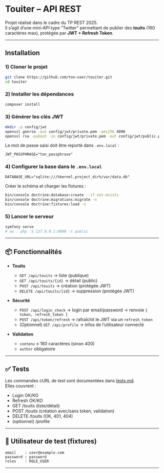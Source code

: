 # Touiter – API REST

Projet réalisé dans le cadre du TP REST 2025.  
Il s’agit d’une mini-API type “Twitter” permettant de publier des **touits** (160 caractères max), protégée par **JWT + Refresh Token**.

---

## Installation

### 1) Cloner le projet
```bash
git clone https://github.com/ton-user/touiter.git
cd touiter
```

### 2) Installer les dépendances
```bash
composer install
```

### 3) Générer les clés JWT
```bash
mkdir -p config/jwt
openssl genrsa -out config/jwt/private.pem -aes256 4096
openssl rsa -pubout -in config/jwt/private.pem -out config/jwt/public.pem
```

Le mot de passe saisi doit être reporté dans `.env.local` :

```env
JWT_PASSPHRASE="ton_passphrase"
```

### 4) Configurer la base dans le `.env.local`


```env
DATABASE_URL="sqlite:///%kernel.project_dir%/var/data.db"
```

Créer le schéma et charger les fixtures :

```bash
bin/console doctrine:database:create --if-not-exists
bin/console doctrine:migrations:migrate -n
bin/console doctrine:fixtures:load -n
```

### 5) Lancer le serveur
```bash
symfony serve
# ou : php -S 127.0.0.1:8000 -t public
```

---

## 📦 Fonctionnalités

- **Touits**
    - `GET /api/touits` → liste (publique)
    - `GET /api/touits/{id}` → détail (public)
    - `POST /api/touits` → création (protégée JWT)
    - `DELETE /api/touits/{id}` → suppression (protégée JWT)

- **Sécurité**
    - `POST /api/login_check` → login par email/password → renvoie `{ token, refresh_token }`
    - `POST /api/token/refresh` → rafraîchit le JWT via un `refresh_token`
    - (Optionnel) `GET /api/profile` → infos de l’utilisateur connecté

- **Validation**
    - `contenu` ≤ 160 caractères (sinon 400)
    - `author` obligatoire

---

## ✅ Tests

Les commandes cURL de test sont documentées dans [tests.md](./tests.md).  
Elles couvrent :
- Login OK/KO
- Refresh OK/KO
- GET /touits (liste/détail)
- POST /touits (création avec/sans token, validation)
- DELETE /touits (OK, 401, 404)
- (optionnel) /profile

---

## 👤 Utilisateur de test (fixtures)

```text
email    : user@example.com
password : password
roles    : ROLE_USER
```

---




